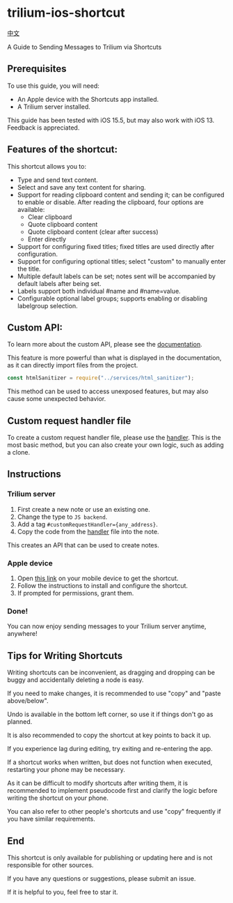 # trilium-ios-shortcut

[中文](./README.zh_cn.md)

A Guide to Sending Messages to Trilium via Shortcuts

## Prerequisites

To use this guide, you will need: 

- An Apple device with the Shortcuts app installed.
- A Trilium server installed.

This guide has been tested with iOS 15.5, but may also work with iOS 13. Feedback is appreciated. 

## Features of the shortcut:

 This shortcut allows you to: 

- Type and send text content.
- Select and save any text content for sharing.
- Support for reading clipboard content and sending it; can be configured to enable or disable. After reading the clipboard, four options are available:
  - Clear clipboard
  - Quote clipboard content
  - Quote clipboard content (clear after success)
  - Enter directly
- Support for configuring fixed titles; fixed titles are used directly after configuration.
- Support for configuring optional titles; select "custom" to manually enter the title.
- Multiple default labels can be set; notes sent will be accompanied by default labels after being set.
- Labels support both individual #name and #name=value.
- Configurable optional label groups; supports enabling or disabling labelgroup selection.

## Custom API:

To learn more about the custom API, please see the [documentation](https://github.com/zadam/trilium/wiki/Custom-request-handler). 

This feature is more powerful than what is displayed in the documentation, as it can directly import files from the project.

```js
const htmlSanitizer = require("../services/html_sanitizer");
```

This method can be used to access unexposed features, but may also cause some unexpected behavior.

## Custom request handler file

 To create a custom request handler file, please use the [handler](./handler.js). This is the most basic method, but you can also create your own logic, such as adding a clone. 

## Instructions

### Trilium server

1. First create a new note or use an existing one.
2. Change the type to `JS backend`.
3. Add a tag `#customRequestHandler={any_address}`.
4. Copy the code from the [handler](./handler.js) file into the note.

This creates an API that can be used to create notes.

### Apple device

1. Open [this link]() on your mobile device to get the shortcut.
2. Follow the instructions to install and configure the shortcut.
3. If prompted for permissions, grant them.

### Done!

You can now enjoy sending messages to your Trilium server anytime, anywhere!

## Tips for Writing Shortcuts

Writing shortcuts can be inconvenient, as dragging and dropping can be buggy and accidentally deleting a node is easy.

If you need to make changes, it is recommended to use "copy" and "paste above/below".

Undo is available in the bottom left corner, so use it if things don't go as planned.

It is also recommended to copy the shortcut at key points to back it up.

If you experience lag during editing, try exiting and re-entering the app.

If a shortcut works when written, but does not function when executed, restarting your phone may be necessary.

As it can be difficult to modify shortcuts after writing them, it is recommended to implement pseudocode first and clarify the logic before writing the shortcut on your phone.

You can also refer to other people's shortcuts and use "copy" frequently if you have similar requirements.

## End

This shortcut is only available for publishing or updating here and is not responsible for other sources.

If you have any questions or suggestions, please submit an issue.

If it is helpful to you, feel free to star it.
